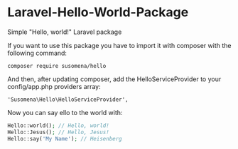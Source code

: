 # Laravel-Hello-World-Package
Simple "Hello, world!" Laravel package

If you want to use this package you have to import it with composer with the following command:

    composer require susomena/hello

And then, after updating composer, add the HelloServiceProvider to your config/app.php providers array:

    'Susomena\Hello\HelloServiceProvider',

Now you can say ello to the world with:

```php
Hello::world(); // Hello, world!
Hello::Jesus(); // Hello, Jesus!
Hello::say('My Name'); // Heisenberg
```
